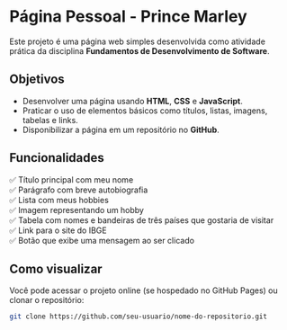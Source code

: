 # Página Pessoal - Prince Marley

Este projeto é uma página web simples desenvolvida como atividade prática da disciplina **Fundamentos de Desenvolvimento de Software**.

## Objetivos

- Desenvolver uma página usando **HTML**, **CSS** e **JavaScript**.
- Praticar o uso de elementos básicos como títulos, listas, imagens, tabelas e links.
- Disponibilizar a página em um repositório no **GitHub**.

## Funcionalidades

✅ Título principal com meu nome  
✅ Parágrafo com breve autobiografia  
✅ Lista com meus hobbies  
✅ Imagem representando um hobby  
✅ Tabela com nomes e bandeiras de três países que gostaria de visitar  
✅ Link para o site do IBGE  
✅ Botão que exibe uma mensagem ao ser clicado  

## Como visualizar

Você pode acessar o projeto online (se hospedado no GitHub Pages) ou clonar o repositório:

```bash
git clone https://github.com/seu-usuario/nome-do-repositorio.git
